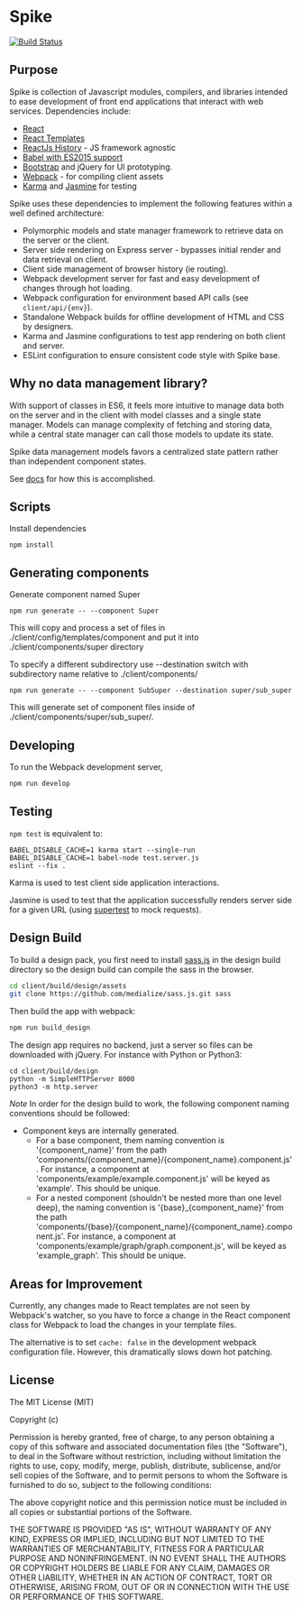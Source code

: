 # Spike

[![Build Status](https://travis-ci.org/AnalyticsFire/spike.svg?branch=master)](https://travis-ci.org/AnalyticsFire/spike)

## Purpose

Spike is collection of Javascript modules, compilers, and libraries intended to ease development of front end applications that interact with web services. Dependencies include:
- [React](https://facebook.github.io/react/)
- [React Templates](http://wix.github.io/react-templates/)
- [ReactJs History](https://github.com/mjackson/history) - JS framework agnostic
- [Babel with ES2015 support](https://babeljs.io/docs/learn-es2015/)
- [Bootstrap](http://getbootstrap.com/) and jQuery for UI prototyping.
- [Webpack](https://webpack.github.io/) - for compiling client assets
- [Karma](https://karma-runner.github.io/0.13/index.html) and [Jasmine](http://jasmine.github.io/) for testing

Spike uses these dependencies to implement the following features within a well defined architecture:
- Polymorphic models and state manager framework to retrieve data on the server or the client.
- Server side rendering on Express server - bypasses initial render and data retrieval on client.
- Client side management of browser history (ie routing).
- Webpack development server for fast and easy development of changes through hot loading.
- Webpack configuration for environment based API calls (see `client/api/{env}`).
- Standalone Webpack builds for offline development of HTML and CSS by designers.
- Karma and Jasmine configurations to test app rendering on both client and server.
- ESLint configuration to ensure consistent code style with Spike base.

## Why no data management library?

With support of classes in ES6, it feels more intuitive to manage data both on the server and in the client with model classes and a single state manager. Models can manage complexity of fetching and storing data, while a central state manager can call those models to update its state.

Spike data management models favors a centralized state pattern rather than independent component states.

See [docs](docs) for how this is accomplished.

## Scripts

Install dependencies
```
npm install
```

## Generating components

Generate component named Super
```
npm run generate -- --component Super
```

This will copy and process a set of files in ./client/config/templates/component
and put it into ./client/components/super directory

To specify a different subdirectory use --destination switch with subdirectory name relative to ./client/components/

```
npm run generate -- --component SubSuper --destination super/sub_super
```

This will generate set of component files inside of ./client/components/super/sub_super/.


## Developing

To run the Webpack development server,

```sh
npm run develop
```

## Testing

`npm test` is equivalent to:

```
BABEL_DISABLE_CACHE=1 karma start --single-run
BABEL_DISABLE_CACHE=1 babel-node test.server.js
eslint --fix .
```

Karma is used to test client side application interactions.

Jasmine is used to test that the application successfully renders server side for a given URL (using [supertest](https://github.com/visionmedia/supertest) to mock requests).

## Design Build

To build a design pack, you first need to install [sass.js](https://github.com/medialize/sass.js/) in the design build directory so the design build can compile the sass in the browser.

```sh
cd client/build/design/assets
git clone https://github.com/medialize/sass.js.git sass
```

Then build the app with webpack:

```sh
npm run build_design
```

The design app requires no backend, just a server so files can be downloaded with jQuery. For instance with Python or Python3:

```
cd client/build/design
python -m SimpleHTTPServer 8000
python3 -m http.server
```

*Note*
In order for the design build to work, the following component naming conventions should be followed:
- Component keys are internally generated.
  - For a base component, them naming convention is '{component_name}' from the path 'components/{component_name}/{component_name}.component.js'. For instance, a component at 'components/example/example.component.js' will be keyed as 'example'. This should be unique.
  - For a nested component (shouldn't be nested more than one level deep), the naming convention is '{base}_{component_name}' from the path 'components/{base}/{component_name}/{component_name}.component.js'. For instance, a component at 'components/example/graph/graph.component.js', will be keyed as 'example_graph'. This should be unique.

## Areas for Improvement

Currently, any changes made to React templates are not seen by Webpack's watcher, so you have to force a change in the React component class for Webpack to load the changes in your template files.

The alternative is to set `cache: false` in the development webpack configuration file. However, this dramatically slows down hot patching.


## License

The MIT License (MIT)

Copyright (c) <year> <copyright holders>

Permission is hereby granted, free of charge, to any person obtaining a copy of this software and associated documentation files (the "Software"), to deal in the Software without restriction, including without limitation the rights to use, copy, modify, merge, publish, distribute, sublicense, and/or sell copies of the Software, and to permit persons to whom the Software is furnished to do so, subject to the following conditions:

The above copyright notice and this permission notice must be included in all copies or substantial portions of the Software.

THE SOFTWARE IS PROVIDED "AS IS", WITHOUT WARRANTY OF ANY KIND, EXPRESS OR IMPLIED, INCLUDING BUT NOT LIMITED TO THE WARRANTIES OF MERCHANTABILITY, FITNESS FOR A PARTICULAR PURPOSE AND NONINFRINGEMENT. IN NO EVENT SHALL THE AUTHORS OR COPYRIGHT HOLDERS BE LIABLE FOR ANY CLAIM, DAMAGES OR OTHER LIABILITY, WHETHER IN AN ACTION OF CONTRACT, TORT OR OTHERWISE, ARISING FROM, OUT OF OR IN CONNECTION WITH THE USE OR PERFORMANCE OF THIS SOFTWARE.
